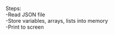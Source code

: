Steps:<br>
-Read JSON file<br>
-Store variables, arrays, lists into memory<br>
-Print to screen<br> 
